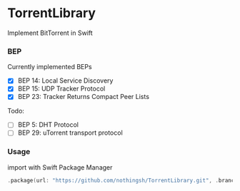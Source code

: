 # TorrentLibrary

Implement BitTorrent in Swift

### BEP

Currently implemented BEPs

- [x] BEP 14: Local Service Discovery
- [x] BEP 15: UDP Tracker Protocol
- [x] BEP 23: Tracker Returns Compact Peer Lists

Todo:

- [ ] BEP 5: DHT Protocol
- [ ] BEP 29: uTorrent transport protocol

### Usage

import with Swift Package Manager

```swift
.package(url: "https://github.com/nothingsh/TorrentLibrary.git", .branch("main"))
```

